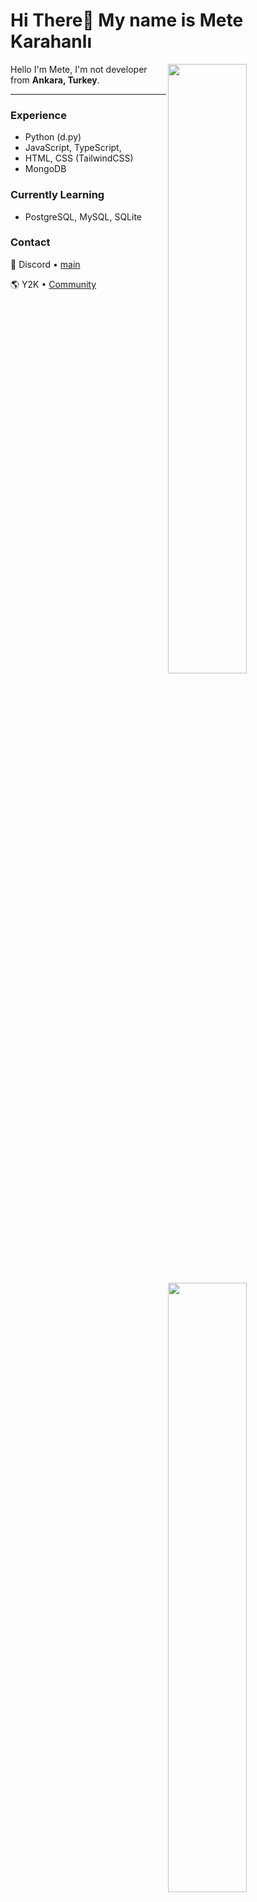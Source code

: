 Hi There👋 My name is Mete Karahanlı
===========================

<img width="50%" align="right" src="https://github-widgetbox.vercel.app/api/profile?username=fittirdim&data=followers,repositories,stars,commits&theme=darkmode">
<img width="50%" align="right" src="https://github-widgetbox.vercel.app/api/skills?languages=python,js,ts,html,css,php&theme=darkmode">

Hello I'm Mete, I'm not developer from **Ankara, Turkey**.

---
<img width="50%" align="right" src="https://moe-counter.glitch.me/get/@:fittirdim?theme=rule34">

### Experience
- Python (d.py) 
- JavaScript, TypeScript,
- HTML, CSS (TailwindCSS)
- MongoDB

### Currently Learning
- PostgreSQL, MySQL, SQLite

### Contact

💬 Discord • [main](https://discord.com/users/464544780983074828)

🌎 Y2K • [Community](https://discord.gg/y2k)
